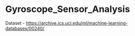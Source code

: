 # Gyroscope_Sensor_Analysis

Dataset - https://archive.ics.uci.edu/ml/machine-learning-databases/00240/
